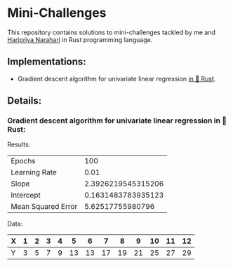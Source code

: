 # Mini-Challenges

This repository contains solutions to mini-challenges tackled by me and [Haripriya Narahari](https://github.com/Haripriya-Narahari) in Rust programming language.

## Implementations:

- Gradient descent algorithm for univariate linear regression [in 🦀 Rust](#implementations).
  
## Details:

### Gradient descent algorithm for univariate linear regression in 🦀 Rust:

Results:

|                     |                          |
|---------------------|--------------------------|
| Epochs              | 100                      |
| Learning Rate       | 0.01                     |
| Slope               | 2.3926219545315206       |
| Intercept           | 0.1631483783935123       |
| Mean Squared Error  | 5.62517755980796         |


Data:

| X   | 1 | 2 | 3 | 4  | 5  | 6  | 7  | 8  | 9  | 10 | 11 | 12 |
|-----|---|---|---|----|----|----|----|----|----|----|----|----|
| Y   | 3 | 5 | 7 | 9  | 13 | 13 | 17 | 19 | 21 | 25 | 27 | 29 |


